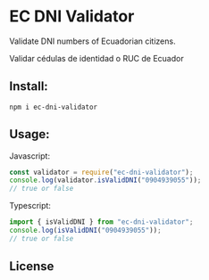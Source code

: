 # EC DNI Validator

Validate DNI numbers of Ecuadorian citizens.

Validar cédulas de identidad o RUC de Ecuador

## Install:

```
npm i ec-dni-validator
```

## Usage:

Javascript:

```javascript
const validator = require("ec-dni-validator");
console.log(validator.isValidDNI("0904939055"));
// true or false
```

Typescript:

```typescript
import { isValidDNI } from "ec-dni-validator";
console.log(isValidDNI("0904939055"));
// true or false
```

## License
